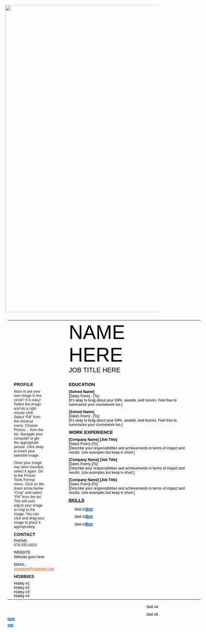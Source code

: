 <!DOCTYPE  html PUBLIC "-//W3C//DTD XHTML 1.0 Transitional//EN" "http://www.w3.org/TR/xhtml1/DTD/xhtml1-transitional.dtd">
<html xmlns="http://www.w3.org/1999/xhtml" xml:lang="en-us" lang="en-us"><head><meta http-equiv="Content-Type" content="text/html; charset=utf-8"/><title>Test</title><style type="text/css"> * {margin:0; padding:0; text-indent:0; }
 .s1 { color: black; font-family:"Century Gothic", sans-serif; font-style: normal; font-weight: normal; text-decoration: none; font-size: 48pt; }
 .s2 { color: black; font-family:"Century Gothic", sans-serif; font-style: normal; font-weight: normal; text-decoration: none; font-size: 16pt; }
 .s3 { color: #5389B7; font-family:"Century Gothic", sans-serif; font-style: normal; font-weight: bold; text-decoration: none; font-size: 11pt; }
 .s4 { color: black; font-family:"Century Gothic", sans-serif; font-style: normal; font-weight: normal; text-decoration: none; font-size: 9pt; }
 .s5 { color: #B85A21; font-family:"Century Gothic", sans-serif; font-style: normal; font-weight: normal; text-decoration: underline; font-size: 9pt; }
 .s6 { color: black; font-family:"Century Gothic", sans-serif; font-style: normal; font-weight: bold; text-decoration: none; font-size: 11pt; }
 .s7 { color: black; font-family:"Century Gothic", sans-serif; font-style: normal; font-weight: bold; text-decoration: none; font-size: 9pt; }
 .s8 { color: black; font-family:"Century Gothic", sans-serif; font-style: normal; font-weight: bold; text-decoration: underline; font-size: 11pt; }
 .s9 { color: #FFF; font-family:"Century Gothic", sans-serif; font-style: normal; font-weight: normal; text-decoration: none; font-size: 9pt; }
 .s10 { color: #FFF; font-family:"Century Gothic", sans-serif; font-style: normal; font-weight: normal; text-decoration: none; font-size: 7pt; }
 .s11 { color: black; font-family:"Century Gothic", sans-serif; font-style: normal; font-weight: normal; text-decoration: none; font-size: 9pt; }
 .p, p { color: #FFF; font-family:"Century Gothic", sans-serif; font-style: normal; font-weight: normal; text-decoration: none; font-size: 7pt; margin:0pt; }
 table, tbody {vertical-align: top; overflow: visible; }
</style></head><body><p style="text-indent: 0pt;text-align: left;"><span><img width="759" height="1008" alt="image" src="Test/Image_001.png"/></span></p><p style="text-indent: 0pt;text-align: left;"><br/></p><table style="border-collapse:collapse;margin-left:5.751pt" cellspacing="0"><tr style="height:144pt"><td style="width:201pt"><p style="text-indent: 0pt;text-align: left;"><br/></p></td><td style="width:349pt"><p class="s1" style="padding-left: 24pt;padding-right: 181pt;text-indent: 0pt;text-align: left;">NAME HERE</p><p class="s2" style="padding-left: 24pt;text-indent: 0pt;line-height: 20pt;text-align: left;">JOB TITLE HERE</p></td></tr><tr style="height:420pt"><td style="width:201pt"><p class="s3" style="padding-top: 6pt;padding-left: 10pt;text-indent: 0pt;text-align: left;"><a name="bookmark0">PROFILE</a><a name="bookmark3">&zwnj;</a></p><p class="s4" style="padding-top: 6pt;padding-left: 10pt;padding-right: 26pt;text-indent: 0pt;text-align: left;"><a name="bookmark1">Want to put your own image in the circle? It is easy! Select the image and do a right mouse click. Select “Fill” from the shortcut menu. Choose Picture… from the list. Navigate your computer to get the appropriate picture. Click okay to insert your selected image.</a><a name="bookmark2">&zwnj;</a></p><p style="text-indent: 0pt;text-align: left;"><br/></p><p class="s4" style="padding-left: 10pt;padding-right: 24pt;text-indent: 0pt;text-align: left;"><a name="bookmark4">Once your image has been inserted, select it again. Go to the Picture Tools Format menu. Click on the down arrow below “Crop” and select “Fill” from the list. This will auto adjust your image to crop to the image. You can click and drag your image to place it appropriately.</a><a name="bookmark5">&zwnj;</a></p><p style="text-indent: 0pt;text-align: left;"><br/></p><p class="s3" style="padding-left: 10pt;text-indent: 0pt;text-align: left;"><a name="bookmark6">CONTACT</a><a name="bookmark8">&zwnj;</a></p><p class="s4" style="padding-top: 5pt;padding-left: 10pt;text-indent: 0pt;text-align: left;">PHONE:</p><p class="s4" style="padding-left: 10pt;text-indent: 0pt;text-align: left;"><a name="bookmark7">678-555-0103</a></p><p style="text-indent: 0pt;text-align: left;"><br/></p><p class="s4" style="padding-left: 10pt;text-indent: 0pt;line-height: 11pt;text-align: left;">WEBSITE:</p><p class="s4" style="padding-left: 10pt;text-indent: 0pt;line-height: 11pt;text-align: left;">Website goes here</p><p style="text-indent: 0pt;text-align: left;"><br/></p><p class="s4" style="padding-left: 10pt;text-indent: 0pt;text-align: left;">EMAIL:</p><p style="padding-left: 10pt;text-indent: 0pt;text-align: left;"><a href="mailto:someone@example.com" class="s5" name="bookmark9">someone@example.com</a></p><p style="text-indent: 0pt;text-align: left;"><br/></p><p class="s3" style="padding-left: 10pt;text-indent: 0pt;text-align: left;"><a name="bookmark10">HOBBIES</a></p><p class="s4" style="padding-top: 6pt;padding-left: 10pt;text-indent: 0pt;text-align: left;">Hobby #1</p><p class="s4" style="padding-left: 10pt;text-indent: 0pt;text-align: left;">Hobby #2</p><p class="s4" style="padding-left: 10pt;text-indent: 0pt;text-align: left;">Hobby #3</p><p class="s4" style="padding-left: 10pt;text-indent: 0pt;line-height: 10pt;text-align: left;">Hobby #4</p></td><td style="width:349pt"><p class="s6" style="padding-top: 6pt;padding-left: 24pt;text-indent: 0pt;text-align: left;">EDUCATION</p><p class="s7" style="padding-top: 7pt;padding-left: 24pt;text-indent: 0pt;text-align: left;">[School Name]</p><p class="s4" style="padding-left: 24pt;text-indent: 0pt;text-align: left;">[Dates From] - [To]</p><p class="s4" style="padding-left: 24pt;padding-right: 30pt;text-indent: 0pt;text-align: left;">[It’s okay to brag about your GPA, awards, and honors. Feel free to summarize your coursework too.]</p><p style="text-indent: 0pt;text-align: left;"><br/></p><p class="s7" style="padding-left: 24pt;text-indent: 0pt;text-align: left;">[School Name]</p><p class="s4" style="padding-left: 24pt;text-indent: 0pt;text-align: left;">[Dates From] - [To]</p><p class="s4" style="padding-left: 24pt;padding-right: 30pt;text-indent: 0pt;text-align: left;">[It’s okay to brag about your GPA, awards, and honors. Feel free to summarize your coursework too.]</p><p style="text-indent: 0pt;text-align: left;"><br/></p><p class="s6" style="padding-left: 24pt;text-indent: 0pt;text-align: left;">WORK EXPERIENCE</p><p class="s7" style="padding-top: 7pt;padding-left: 24pt;text-indent: 0pt;text-align: left;">[Company Name] [Job Title]</p><p class="s4" style="padding-left: 24pt;text-indent: 0pt;text-align: left;">[Dates From]–[To]</p><p class="s4" style="padding-left: 24pt;padding-right: 30pt;text-indent: 0pt;text-align: left;">[Describe your responsibilities and achievements in terms of impact and results. Use examples but keep in short.]</p><p style="text-indent: 0pt;text-align: left;"><br/></p><p class="s7" style="padding-left: 24pt;text-indent: 0pt;text-align: left;">[Company Name] [Job Title]</p><p class="s4" style="padding-left: 24pt;text-indent: 0pt;text-align: left;">[Dates From]–[To]</p><p class="s4" style="padding-left: 24pt;padding-right: 30pt;text-indent: 0pt;text-align: left;">[Describe your responsibilities and achievements in terms of impact and results. Use examples but keep in short.]</p><p style="text-indent: 0pt;text-align: left;"><br/></p><p class="s7" style="padding-left: 24pt;text-indent: 0pt;text-align: left;">[Company Name] [Job Title]</p><p class="s4" style="padding-left: 24pt;text-indent: 0pt;text-align: left;">[Dates From]–[To]</p><p class="s4" style="padding-left: 24pt;padding-right: 30pt;text-indent: 0pt;text-align: left;">[Describe your responsibilities and achievements in terms of impact and results. Use examples but keep in short.]</p><p style="text-indent: 0pt;text-align: left;"><br/></p><p class="s8" style="padding-left: 23pt;text-indent: 0pt;text-align: left;"> SKILLS                                                                                            </p><p style="padding-top: 11pt;padding-left: 38pt;text-indent: 0pt;text-align: left;"><span class="s4">Skill #1</span><span class="s9" style=" background-color: #548AB8;"> </span><span class="s10" style=" background-color: #548AB8;">35%                  </span></p><p style="padding-top: 8pt;padding-left: 38pt;text-indent: 0pt;text-align: left;"><span class="s4">Skill #2</span><span class="s9" style=" background-color: #548AB8;"> </span><span class="s10" style=" background-color: #548AB8;">75%                                          </span></p><p style="padding-top: 8pt;padding-left: 38pt;text-indent: 0pt;text-align: left;"><span class="s4">Skill #3</span><span class="s9" style=" background-color: #548AB8;"> </span><span class="s10" style=" background-color: #548AB8;">25%            </span></p></td></tr></table><p class="s11" style="padding-top: 1pt;text-indent: 0pt;text-align: right;">Skill #4</p><p class="s11" style="padding-top: 8pt;text-indent: 0pt;text-align: right;">Skill #5</p><p style="padding-top: 3pt;padding-left: 6pt;text-indent: 0pt;text-align: left;"><span class="p" style=" background-color: #548AB8;">                                                         100%                                                         </span></p><p style="text-indent: 0pt;text-align: left;"><br/></p><p style="padding-left: 6pt;text-indent: 0pt;text-align: left;"><span class="p" style=" background-color: #548AB8;">                           50%                           </span></p></body></html>
